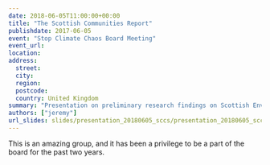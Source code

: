 ```yaml
---
date: 2018-06-05T11:00:00+00:00
title: "The Scottish Communities Report"
publishdate: 2017-06-05
event: "Stop Climate Chaos Board Meeting"
event_url:
location: 
address:
  street:
  city:
  region:
  postcode:
  country: United Kingdom
summary: "Presentation on preliminary research findings on Scottish Environmental Community Groups at the SCCS board meeting"
authors: ["jeremy"]
url_slides: slides/presentation_20180605_sccs/presentation_20180605_sccs.html
---
```


This is an amazing group, and it has been a privilege to be a part of the board for the past two years.